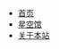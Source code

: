 - [<span class="iconfont icon-icon_fabu"></span> 首页](/README.md)
- [<span class="iconfont icon-yinlemoshi"></span> 星空馆](http://localhost:80/NoteBook-master/star.html)
- [<span class="iconfont icon-wodeguanzhu"></span> 关于本站](关于/)





